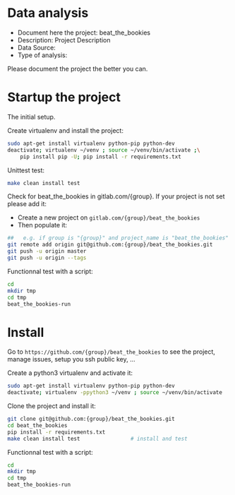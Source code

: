 # Data analysis
- Document here the project: beat_the_bookies
- Description: Project Description
- Data Source:
- Type of analysis:

Please document the project the better you can.

# Startup the project

The initial setup.

Create virtualenv and install the project:
```bash
sudo apt-get install virtualenv python-pip python-dev
deactivate; virtualenv ~/venv ; source ~/venv/bin/activate ;\
    pip install pip -U; pip install -r requirements.txt
```

Unittest test:
```bash
make clean install test
```

Check for beat_the_bookies in gitlab.com/{group}.
If your project is not set please add it:

- Create a new project on `gitlab.com/{group}/beat_the_bookies`
- Then populate it:

```bash
##   e.g. if group is "{group}" and project_name is "beat_the_bookies"
git remote add origin git@github.com:{group}/beat_the_bookies.git
git push -u origin master
git push -u origin --tags
```

Functionnal test with a script:

```bash
cd
mkdir tmp
cd tmp
beat_the_bookies-run
```

# Install

Go to `https://github.com/{group}/beat_the_bookies` to see the project, manage issues,
setup you ssh public key, ...

Create a python3 virtualenv and activate it:

```bash
sudo apt-get install virtualenv python-pip python-dev
deactivate; virtualenv -ppython3 ~/venv ; source ~/venv/bin/activate
```

Clone the project and install it:

```bash
git clone git@github.com:{group}/beat_the_bookies.git
cd beat_the_bookies
pip install -r requirements.txt
make clean install test                # install and test
```
Functionnal test with a script:

```bash
cd
mkdir tmp
cd tmp
beat_the_bookies-run
```
